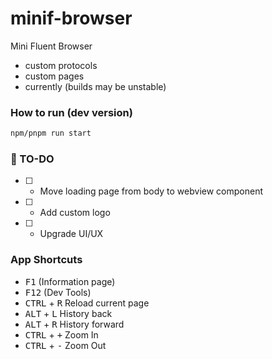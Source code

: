 # minif-browser
Mini Fluent Browser
- custom protocols
- custom pages
- currently (builds may be unstable)

### How to run (dev version)
```bash
npm/pnpm run start
```

### 📑 TO-DO
- [ ] - Move loading page from body to webview component
- [ ] - Add custom logo
- [ ] - Upgrade UI/UX

### App Shortcuts
- <kbd>F1</kbd> (Information page)
- <kbd>F12</kbd> (Dev Tools)
- <kbd>CTRL</kbd> + <kbd>R</kbd> Reload current page
- <kbd>ALT</kbd> + <kbd>L</kbd> History back
- <kbd>ALT</kbd> + <kbd>R</kbd> History forward
- <kbd>CTRL</kbd> + <kbd>+</kbd> Zoom In
- <kbd>CTRL</kbd> + <kbd>-</kbd> Zoom Out

